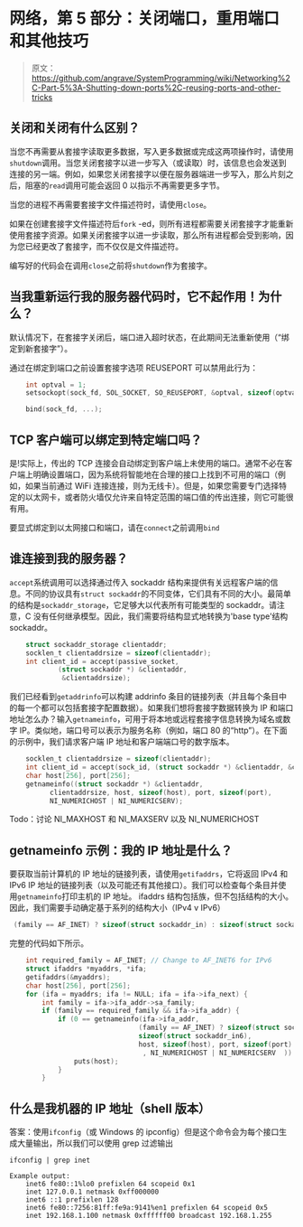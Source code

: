 # 网络，第 5 部分：关闭端口，重用端口和其他技巧

> 原文：<https://github.com/angrave/SystemProgramming/wiki/Networking%2C-Part-5%3A-Shutting-down-ports%2C-reusing-ports-and-other-tricks>

## 关闭和关闭有什么区别？

当您不再需要从套接字读取更多数据，写入更多数据或完成这两项操作时，请使用`shutdown`调用。当您关闭套接字以进一步写入（或读取）时，该信息也会发送到连接的另一端。例如，如果您关闭套接字以便在服务器端进一步写入，那么片刻之后，阻塞的`read`调用可能会返回 0 以指示不再需要更多字节。

当您的进程不再需要套接字文件描述符时，请使用`close`。

如果在创建套接字文件描述符后`fork` -ed，则所有进程都需要关闭套接字才能重新使用套接字资源。如果关闭套接字以进一步读取，那么所有进程都会受到影响，因为您已经更改了套接字，而不仅仅是文件描述符。

编写好的代码会在调用`close`之前将`shutdown`作为套接字。

## 当我重新运行我的服务器代码时，它不起作用！为什么？

默认情况下，在套接字关闭后，端口进入超时状态，在此期间无法重新使用（“绑定到新套接字”）。

通过在绑定到端口之前设置套接字选项 REUSEPORT 可以禁用此行为：

```c
    int optval = 1;
    setsockopt(sock_fd, SOL_SOCKET, SO_REUSEPORT, &optval, sizeof(optval));

    bind(sock_fd, ...);
```

## TCP 客户端可以绑定到特定端口吗？

是!实际上，传出的 TCP 连接会自动绑定到客户端上未使用的端口。通常不必在客户端上明确设置端口，因为系统将智能地在合理的接口上找到不可用的端口（例如，如果当前通过 WiFi 连接连接，则为无线卡）。但是，如果您需要专门选择特定的以太网卡，或者防火墙仅允许来自特定范围的端口值的传出连接，则它可能很有用。

要显式绑定到以太网接口和端口，请在`connect`之前调用`bind`

## 谁连接到我的服务器？

`accept`系统调用可以选择通过传入 sockaddr 结构来提供有关远程客户端的信息。不同的协议具有`struct sockaddr`的不同变体，它们具有不同的大小。最简单的结构是`sockaddr_storage`，它足够大以代表所有可能类型的 sockaddr。请注意，C 没有任何继承模型。因此，我们需要将结构显式地转换为'base type'结构 sockaddr。

```c
    struct sockaddr_storage clientaddr;
    socklen_t clientaddrsize = sizeof(clientaddr);
    int client_id = accept(passive_socket,
            (struct sockaddr *) &clientaddr,
             &clientaddrsize);
```

我们已经看到`getaddrinfo`可以构建 addrinfo 条目的链接列表（并且每个条目中的每一个都可以包括套接字配置数据）。如果我们想将套接字数据转换为 IP 和端口地址怎么办？输入`getnameinfo`，可用于将本地或远程套接字信息转换为域名或数字 IP。类似地，端口号可以表示为服务名称（例如，端口 80 的“http”）。在下面的示例中，我们请求客​​户端 IP 地址和客户端端口号的数字版本。

```c
    socklen_t clientaddrsize = sizeof(clientaddr);
    int client_id = accept(sock_id, (struct sockaddr *) &clientaddr, &clientaddrsize);
    char host[256], port[256];
    getnameinfo((struct sockaddr *) &clientaddr,
          clientaddrsize, host, sizeof(host), port, sizeof(port),
          NI_NUMERICHOST | NI_NUMERICSERV);
```

Todo：讨论 NI_MAXHOST 和 NI_MAXSERV 以及 NI_NUMERICHOST

## getnameinfo 示例：我的 IP 地址是什么？

要获取当前计算机的 IP 地址的链接列表，请使用`getifaddrs`，它将返回 IPv4 和 IPv6 IP 地址的链接列表（以及可能还有其他接口）。我们可以检查每个条目并使用`getnameinfo`打印主机的 IP 地址。 ifaddrs 结构包括族，但不包括结构的大小。因此，我们需要手动确定基于系列的结构大小（IPv4 v IPv6）

```c
 (family == AF_INET) ? sizeof(struct sockaddr_in) : sizeof(struct sockaddr_in6)
```

完整的代码如下所示。

```c
    int required_family = AF_INET; // Change to AF_INET6 for IPv6
    struct ifaddrs *myaddrs, *ifa;
    getifaddrs(&myaddrs);
    char host[256], port[256];
    for (ifa = myaddrs; ifa != NULL; ifa = ifa->ifa_next) {
        int family = ifa->ifa_addr->sa_family;
        if (family == required_family && ifa->ifa_addr) {
            if (0 == getnameinfo(ifa->ifa_addr,
                                (family == AF_INET) ? sizeof(struct sockaddr_in) :
                                sizeof(struct sockaddr_in6),
                                host, sizeof(host), port, sizeof(port)
                                 , NI_NUMERICHOST | NI_NUMERICSERV  ))
                puts(host);
            }
        }
```

## 什么是我机器的 IP 地址（shell 版本）

答案：使用`ifconfig`（或 Windows 的 ipconfig）但是这个命令会为每个接口生成大量输出，所以我们可以使用 grep 过滤输出

```
ifconfig | grep inet

Example output:
    inet6 fe80::1%lo0 prefixlen 64 scopeid 0x1 
    inet 127.0.0.1 netmask 0xff000000 
    inet6 ::1 prefixlen 128 
    inet6 fe80::7256:81ff:fe9a:9141%en1 prefixlen 64 scopeid 0x5 
    inet 192.168.1.100 netmask 0xffffff00 broadcast 192.168.1.255 
```
